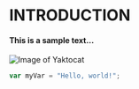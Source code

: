 # INTRODUCTION

#### This is a  sample text... 



![Image of Yaktocat](https://octodex.github.com/images/yaktocat.png) 
 ``` javascript
var myVar = "Hello, world!";
```











